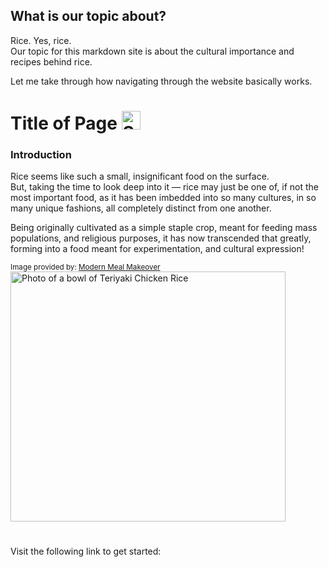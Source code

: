 ## What is our topic about?

Rice. Yes, rice.  
Our topic for this markdown site is about the cultural importance and recipes behind rice.

Let me take through how navigating through the website basically works.

#
# Title of Page <img src="https://cdn.creazilla.com/icons/3196742/emoji-smile-icon-lg.png" alt="Smiley Face Emoji" width="30" height="30">

### Introduction  
Rice seems like such a small, insignificant food on the surface.  
But, taking the time to look deep into it — rice may just be one of, if not the most important food, as it has been imbedded into so many cultures, in so many unique fashions, all completely distinct from one another.

Being originally cultivated as a simple staple crop, meant for feeding mass populations, and religious purposes, it has now transcended that greatly, forming into a food meant for experimentation, and cultural expression!

<sub>Image provided by: [Modern Meal Makeover](https://modernmealmakeover.com/teriyaki-chicken/)</sub>  
<img src="https://modernmealmakeover.com/wp-content/uploads/2020/10/IMG_6548-4.jpg" alt="Photo of a bowl of Teriyaki Chicken Rice" width="440" height="400">

#
Visit the following link to get started:


